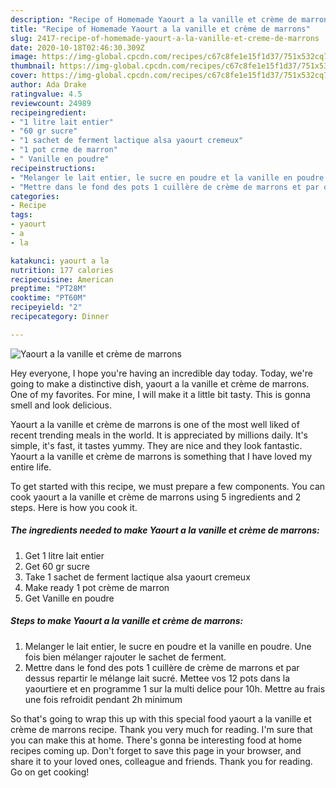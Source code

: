 ```yaml
---
description: "Recipe of Homemade Yaourt a la vanille et crème de marrons"
title: "Recipe of Homemade Yaourt a la vanille et crème de marrons"
slug: 2417-recipe-of-homemade-yaourt-a-la-vanille-et-creme-de-marrons
date: 2020-10-18T02:46:30.309Z
image: https://img-global.cpcdn.com/recipes/c67c8fe1e15f1d37/751x532cq70/yaourt-a-la-vanille-et-creme-de-marrons-photo-principale-de-la-recette.jpg
thumbnail: https://img-global.cpcdn.com/recipes/c67c8fe1e15f1d37/751x532cq70/yaourt-a-la-vanille-et-creme-de-marrons-photo-principale-de-la-recette.jpg
cover: https://img-global.cpcdn.com/recipes/c67c8fe1e15f1d37/751x532cq70/yaourt-a-la-vanille-et-creme-de-marrons-photo-principale-de-la-recette.jpg
author: Ada Drake
ratingvalue: 4.5
reviewcount: 24989
recipeingredient:
- "1 litre lait entier"
- "60 gr sucre"
- "1 sachet de ferment lactique alsa yaourt cremeux"
- "1 pot crme de marron"
- " Vanille en poudre"
recipeinstructions:
- "Melanger le lait entier, le sucre en poudre et la vanille en poudre. Une fois bien mélanger rajouter le sachet de ferment."
- "Mettre dans le fond des pots 1 cuillère de crème de marrons et par dessus repartir le mélange lait sucré. Mettee vos 12 pots dans la yaourtiere et en programme 1 sur la multi delice pour 10h. Mettre au frais une fois refroidit pendant 2h minimum"
categories:
- Recipe
tags:
- yaourt
- a
- la

katakunci: yaourt a la 
nutrition: 177 calories
recipecuisine: American
preptime: "PT28M"
cooktime: "PT60M"
recipeyield: "2"
recipecategory: Dinner

---
```



![Yaourt a la vanille et crème de marrons](https://img-global.cpcdn.com/recipes/c67c8fe1e15f1d37/751x532cq70/yaourt-a-la-vanille-et-creme-de-marrons-photo-principale-de-la-recette.jpg)

Hey everyone, I hope you're having an incredible day today. Today, we're going to make a distinctive dish, yaourt a la vanille et crème de marrons. One of my favorites. For mine, I will make it a little bit tasty. This is gonna smell and look delicious.

Yaourt a la vanille et crème de marrons is one of the most well liked of recent trending meals in the world. It is appreciated by millions daily. It's simple, it's fast, it tastes yummy. They are nice and they look fantastic. Yaourt a la vanille et crème de marrons is something that I have loved my entire life.




To get started with this recipe, we must prepare a few components. You can cook yaourt a la vanille et crème de marrons using 5 ingredients and 2 steps. Here is how you cook it.

<!--inarticleads1-->

##### The ingredients needed to make Yaourt a la vanille et crème de marrons:

1. Get 1 litre lait entier
1. Get 60 gr sucre
1. Take 1 sachet de ferment lactique alsa yaourt cremeux
1. Make ready 1 pot crème de marron
1. Get  Vanille en poudre




<!--inarticleads2-->

##### Steps to make Yaourt a la vanille et crème de marrons:

1. Melanger le lait entier, le sucre en poudre et la vanille en poudre. Une fois bien mélanger rajouter le sachet de ferment.
1. Mettre dans le fond des pots 1 cuillère de crème de marrons et par dessus repartir le mélange lait sucré. Mettee vos 12 pots dans la yaourtiere et en programme 1 sur la multi delice pour 10h. Mettre au frais une fois refroidit pendant 2h minimum




So that's going to wrap this up with this special food yaourt a la vanille et crème de marrons recipe. Thank you very much for reading. I'm sure that you can make this at home. There's gonna be interesting food at home recipes coming up. Don't forget to save this page in your browser, and share it to your loved ones, colleague and friends. Thank you for reading. Go on get cooking!
